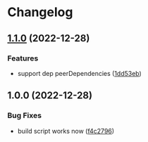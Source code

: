 # Changelog

## [1.1.0](https://github.com/tabcat/copy-deps/compare/v1.0.0...v1.1.0) (2022-12-28)


### Features

* support dep peerDependencies ([1dd53eb](https://github.com/tabcat/copy-deps/commit/1dd53ebb366c61cfc485067f2f077b5e3ef7d6f3))

## 1.0.0 (2022-12-28)


### Bug Fixes

* build script works now ([f4c2796](https://github.com/tabcat/copy-deps/commit/f4c27965d0b5269aa2a5b3e6f59184c4d26a9db1))
